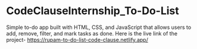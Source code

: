 # CodeClauseInternship_To-Do-List
Simple to-do app built with HTML, CSS, and JavaScript that allows users to add, remove, filter, and mark tasks as done.
Here is the live link of the project-
https://rupam-to-do-list-code-clause.netlify.app/
